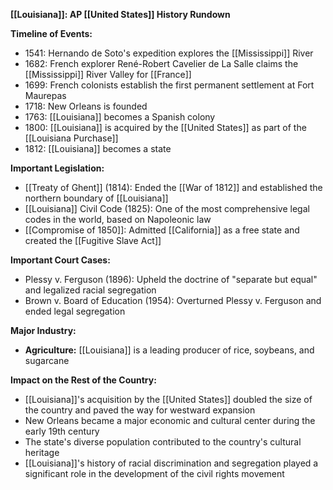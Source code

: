 **[[Louisiana]]: AP [[United States]] History Rundown**

**Timeline of Events:**

* 1541: Hernando de Soto's expedition explores the [[Mississippi]] River
* 1682: French explorer René-Robert Cavelier de La Salle claims the [[Mississippi]] River Valley for [[France]]
* 1699: French colonists establish the first permanent settlement at Fort Maurepas
* 1718: New Orleans is founded
* 1763: [[Louisiana]] becomes a Spanish colony
* 1800: [[Louisiana]] is acquired by the [[United States]] as part of the [[Louisiana Purchase]]
* 1812: [[Louisiana]] becomes a state

**Important Legislation:**

* [[Treaty of Ghent]] (1814): Ended the [[War of 1812]] and established the northern boundary of [[Louisiana]]
* [[Louisiana]] Civil Code (1825): One of the most comprehensive legal codes in the world, based on Napoleonic law
* [[Compromise of 1850]]: Admitted [[California]] as a free state and created the [[Fugitive Slave Act]]

**Important Court Cases:**

* Plessy v. Ferguson (1896): Upheld the doctrine of "separate but equal" and legalized racial segregation
* Brown v. Board of Education (1954): Overturned Plessy v. Ferguson and ended legal segregation

**Major Industry:**

* **Agriculture:** [[Louisiana]] is a leading producer of rice, soybeans, and sugarcane

**Impact on the Rest of the Country:**

* [[Louisiana]]'s acquisition by the [[United States]] doubled the size of the country and paved the way for westward expansion
* New Orleans became a major economic and cultural center during the early 19th century
* The state's diverse population contributed to the country's cultural heritage
* [[Louisiana]]'s history of racial discrimination and segregation played a significant role in the development of the civil rights movement